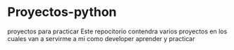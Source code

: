 # Proyectos-python
 proyectos para practicar
Este repocitorio contendra varios proyectos en los cuales van a servirme a mi como developer aprender y practicar
